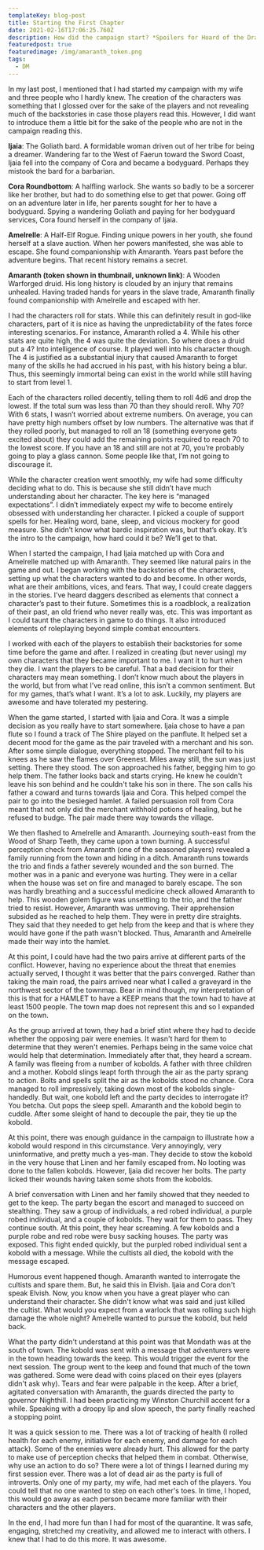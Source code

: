 ```yaml
---
templateKey: blog-post
title: Starting the First Chapter
date: 2021-02-16T17:06:25.760Z
description: How did the campaign start? *Spoilers for Hoard of the Dragon Queen*
featuredpost: true
featuredimage: /img/amaranth_token.png
tags:
  - DM
---
```

<!--StartFragment-->

In my last post, I mentioned that I had started my campaign with my wife and three people who I hardly knew. The creation of the characters was something that I glossed over for the sake of the players and not revealing much of the backstories in case those players read this. However, I did want to introduce them a little bit for the sake of the people who are not in the campaign reading this.

**Ijaia**: The Goliath bard. A formidable woman driven out of her tribe for being a dreamer. Wandering far to the West of Faerun toward the Sword Coast, Ijaia fell into the company of Cora and became a bodyguard. Perhaps they mistook the bard for a barbarian.

**Cora Roundbottom**: A halfling warlock. She wants so badly to be a sorcerer like her brother, but had to do something else to get that power. Going off on an adventure later in life, her parents sought for her to have a bodyguard. Spying a wandering Goliath and paying for her bodyguard services, Cora found herself in the company of Ijaia.

**Amelrelle**: A Half-Elf Rogue. Finding unique powers in her youth, she found herself at a slave auction. When her powers manifested, she was able to escape. She found companionship with Amaranth. Years past before the adventure begins. That recent history remains a secret.

**Amaranth (token shown in thumbnail, unknown link)**: A Wooden Warforged druid. His long history is clouded by an injury that remains unhealed. Having traded hands for years in the slave trade, Amaranth finally found companionship with Amelrelle and escaped with her.

I had the characters roll for stats. While this can definitely result in god-like characters, part of it is nice as having the unpredictability of the fates force interesting scenarios. For instance, Amaranth rolled a 4. While his other stats are quite high, the 4 was quite the deviation. So where does a druid put a 4? Into intelligence of course. It played well into his character though. The 4 is justified as a substantial injury that caused Amaranth to forget many of the skills he had accrued in his past, with his history being a blur. Thus, this seemingly immortal being can exist in the world while still having to start from level 1.

Each of the characters rolled decently, telling them to roll 4d6 and drop the lowest. If the total sum was less than 70 than they should reroll. Why 70? With 6 stats, I wasn’t worried about extreme numbers. On average, you can have pretty high numbers offset by low numbers. The alternative was that if they rolled poorly, but managed to roll an 18 (something everyone gets excited about) they could add the remaining points required to reach 70 to the lowest score. If you have an 18 and still are not at 70, you’re probably going to play a glass cannon. Some people like that, I’m not going to discourage it.

While the character creation went smoothly, my wife had some difficulty deciding what to do. This is because she still didn’t have much understanding about her character. The key here is “managed expectations”. I didn’t immediately expect my wife to become entirely obsessed with understanding her character. I picked a couple of support spells for her. Healing word, bane, sleep, and vicious mockery for good measure. She didn’t know what bardic inspiration was, but that’s okay. It’s the intro to the campaign, how hard could it be? We’ll get to that.

When I started the campaign, I had Ijaia matched up with Cora and Amelrelle matched up with Amaranth. They seemed like natural pairs in the game and out. I began working with the backstories of the characters, setting up what the characters wanted to do and become. In other words, what are their ambitions, vices, and fears. That way, I could create daggers in the stories. I’ve heard daggers described as elements that connect a character’s past to their future. Sometimes this is a roadblock, a realization of their past, an old friend who never really was, etc. This was important as I could taunt the characters in game to do things. It also introduced elements of roleplaying beyond simple combat encounters.

I worked with each of the players to establish their backstories for some time before the game and after. I realized in creating (but never using) my own characters that they became important to me. I want it to hurt when they die. I want the players to be careful. That a bad decision for their characters may mean something. I don’t know much about the players in the world, but from what I’ve read online, this isn’t a common sentiment. But for my games, that’s what I want. It’s a lot to ask. Luckily, my players are awesome and have tolerated my pestering.

When the game started, I started with Ijaia and Cora. It was a simple decision as you really have to start somewhere. Ijaia chose to have a pan flute so I found a track of The Shire played on the panflute. It helped set a decent mood for the game as the pair traveled with a merchant and his son. After some simple dialogue, everything stopped. The merchant fell to his knees as he saw the flames over Greenest. Miles away still, the sun was just setting. There they stood. The son approached his father, begging him to go help them. The father looks back and starts crying. He knew he couldn't leave his son behind and he couldn't take his son in there. The son calls his father a coward and turns towards Ijaia and Cora. This helped compel the pair to go into the besieged hamlet. A failed persuasion roll from Cora meant that not only did the merchant withhold potions of healing, but he refused to budge. The pair made there way towards the village. 

We then flashed to Amelrelle and Amaranth. Journeying south-east from the Wood of Sharp Teeth, they came upon a town burning. A successful perception check from Amaranth (one of the seasoned players) revealed a family running from the town and hiding in a ditch. Amaranth runs towards the trio and finds a father severely wounded and the son burned. The mother was in a panic and everyone was hurting. They were in a cellar when the house was set on fire and managed to barely escape. The son was hardly breathing and a successful medicine check allowed Amaranth to help. This wooden golem figure was unsettling to the trio, and the father tried to resist. However, Amaranth was unmoving. Their apprehension subsided as he reached to help them. They were in pretty dire straights. They said that they needed to get help from the keep and that is where they would have gone if the path wasn't blocked. Thus, Amaranth and Amelrelle made their way into the hamlet.

At this point, I could have had the two pairs arrive at different parts of the conflict. However, having no experience about the threat that enemies actually served, I thought it was better that the pairs converged. Rather than taking the main road, the pairs arrived near what I called a graveyard in the northwest sector of the townmap. Bear in mind though, my interpretation of this is that for a HAMLET to have a KEEP means that the town had to have at least 1500 people. The town map does not represent this and so I expanded on the town. 

As the group arrived at town, they had a brief stint where they had to decide whether the opposing pair were enemies. It wasn't hard for them to determine that they weren't enemies. Perhaps being in the same voice chat would help that determination. Immediately after that, they heard a scream. A family was fleeing from a number of kobolds. A father with three children and a mother. Kobold slings leapt forth through the air as the party sprang to action. Bolts and spells split the air as the kobolds stood no chance. Cora managed to roll impressively, taking down most of the kobolds single-handedly. But wait, one kobold left and the party decides to interrogate it? You betcha. Out pops the sleep spell. Amaranth and the kobold begin to cuddle. After some sleight of hand to decouple the pair, they tie up the kobold. 

At this point, there was enough guidance in the campaign to illustrate how a kobold would respond in this circumstance. Very annoyingly, very uninformative, and pretty much a yes-man. They decide to stow the kobold in the very house that Linen and her family escaped from. No looting was done to the fallen kobolds. However, Ijaia did recover her bolts. The party licked their wounds having taken some shots from the kobolds. 

A brief conversation with Linen and her family showed that they needed to get to the keep. The party began the escort and managed to succeed on stealthing. They saw a group of individuals, a red robed individual, a purple robed individual, and a couple of kobolds. They wait for them to pass. They continue south. At this point, they hear screaming. A few kobolds and a purple robe and red robe were busy sacking houses. The party was exposed. This fight ended quickly, but the purpled robed individual sent a kobold with a message. While the cultists all died, the kobold with the message escaped. 

Humorous event happened though. Amaranth wanted to interrogate the cultists and spare them. But, he said this in Elvish. Ijaia and Cora don't speak Elvish. Now, you know when you have a great player who can understand their character. She didn't know what was said and just killed the cultist. What would you expect from a warlock that was rolling such high damage the whole night? Amelrelle wanted to pursue the kobold, but held back. 

What the party didn't understand at this point was that Mondath was at the south of town. The kobold was sent with a message that adventurers were in the town heading towards the keep. This would trigger the event for the next session. The group went to the keep and found that much of the town was gathered. Some were dead with coins placed on their eyes (players didn't ask why). Tears and fear were palpable in the keep. After a brief, agitated conversation with Amaranth, the guards directed the party to governor Nighthill. I had been practicing my Winston Churchill accent for a while. Speaking with a droopy lip and slow speech, the party finally reached a stopping point. 

It was a quick session to me. There was a lot of tracking of health (I rolled health for each enemy, initiative for each enemy, and damage for each attack). Some of the enemies were already hurt. This allowed for the party to make use of perception checks that helped them in combat. Otherwise, why use an action to do so? There were a lot of things I learned during my first session ever. There was a lot of dead air as the party is full of introverts. Only one of my party, my wife, had met each of the players. You could tell that no one wanted to step on each other's toes. In time, I hoped, this would go away as each person became more familiar with their characters and the other players. 

In the end, I had more fun than I had for most of the quarantine. It was safe, engaging, stretched my creativity, and allowed me to interact with others. I knew that I had to do this more. It was awesome.



<!--EndFragment-->